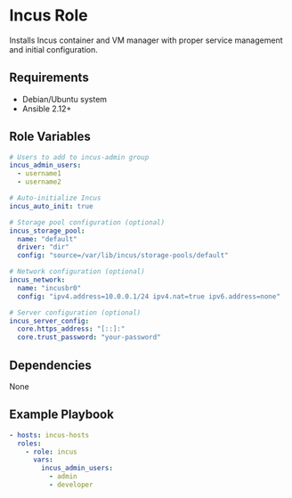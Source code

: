 # Incus Role

Installs Incus container and VM manager with proper service management and initial configuration.

## Requirements

- Debian/Ubuntu system
- Ansible 2.12+

## Role Variables

```yaml
# Users to add to incus-admin group
incus_admin_users:
  - username1
  - username2

# Auto-initialize Incus
incus_auto_init: true

# Storage pool configuration (optional)
incus_storage_pool:
  name: "default"
  driver: "dir"
  config: "source=/var/lib/incus/storage-pools/default"

# Network configuration (optional)
incus_network:
  name: "incusbr0"
  config: "ipv4.address=10.0.0.1/24 ipv4.nat=true ipv6.address=none"

# Server configuration (optional)
incus_server_config:
  core.https_address: "[::]:"
  core.trust_password: "your-password"
```

## Dependencies

None

## Example Playbook

```yaml
- hosts: incus-hosts
  roles:
    - role: incus
      vars:
        incus_admin_users:
          - admin
          - developer
```